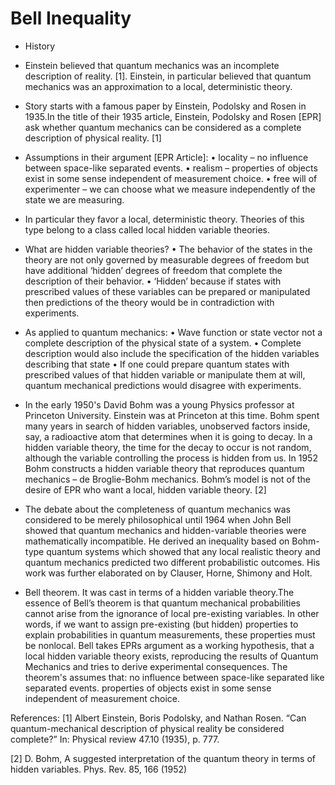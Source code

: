 # Bell Inequality

* History

- Einstein believed that quantum mechanics was an incomplete description of reality. [1]. Einstein, in particular believed that quantum mechanics was an approximation to a local, deterministic theory. 
-	Story starts with a famous paper by Einstein, Podolsky and Rosen in 1935.In the title of their 1935 article, Einstein, Podolsky and Rosen [EPR] ask whether quantum mechanics can be considered as a complete description of physical reality. [1]

-	Assumptions in their argument [EPR Article]:
  • locality – no influence between space-like separated events.
  • realism – properties of objects exist in some sense independent of measurement choice.
  • free will of experimenter – we can choose what we measure independently of the state we are measuring. 

-	In particular they favor a local, deterministic theory. Theories of this type belong to a class called local hidden variable theories.

* What are hidden variable theories?
  • The behavior of the states in the theory are not only governed by measurable degrees of 
   freedom but have additional ‘hidden’ degrees of freedom that complete the description of 
  their behavior. 
  • ‘Hidden’ because if states with prescribed values of these variables can be prepared or 
    manipulated then predictions of the theory would be in contradiction with experiments.

- As applied to quantum mechanics: 
  • Wave function or state vector not a complete description of the physical state of a system. 
  • Complete description would also include the specification of the hidden variables 
   describing that state
  • If one could prepare quantum states with prescribed values of that hidden variable or manipulate them at will, quantum mechanical predictions would disagree with experiments. 

-	In the early 1950's David Bohm was a young Physics professor at Princeton University. Einstein was at Princeton at this time. Bohm spent many years in search of hidden variables, unobserved factors inside, say, a radioactive atom that determines when it is going to decay. In a hidden variable theory, the time for the decay to occur is not random, although the variable controlling the process is hidden from us. In 1952 Bohm constructs a hidden variable theory that reproduces quantum mechanics – de Broglie-Bohm mechanics. Bohm’s model is not of the desire of EPR who want a local, hidden variable theory. [2]

-	The debate about the completeness of quantum mechanics was considered to be merely philosophical until 1964 when John Bell showed that quantum mechanics and hidden-variable theories were mathematically incompatible. He derived an inequality based on Bohm-type quantum systems which showed that any local realistic theory and quantum mechanics predicted two different probabilistic outcomes. His work was further elaborated on by Clauser, Horne, Shimony and Holt.

-	Bell theorem.
  It was cast in terms of a hidden variable theory.The essence of Bell’s theorem is that quantum mechanical probabilities cannot arise from the ignorance of local pre-existing variables. In other words, if we want to assign pre-existing (but hidden) properties to explain probabilities in quantum measurements, these properties must be nonlocal. Bell takes EPRs argument as a working hypothesis, that a local hidden variable theory exists, reproducing the results of Quantum Mechanics and tries to derive experimental consequences.
 	The theorem's assumes that:
 	  no influence between space-like separated like separated events.
 	  properties of objects exist in some sense
 	  independent of measurement choice.




References:
[1] Albert Einstein, Boris Podolsky, and Nathan Rosen. “Can quantum-mechanical description of physical reality be considered complete?” In: Physical review 47.10 (1935), p. 777.

[2] D. Bohm, A suggested interpretation of the quantum theory in terms of hidden variables. Phys. Rev. 85, 166 (1952)


